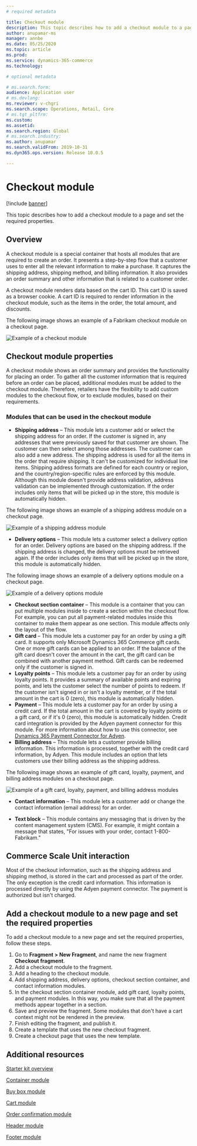 ```yaml
---
# required metadata

title: Checkout module
description: This topic describes how to add a checkout module to a page and set the required properties.
author: anupamar-ms
manager: annbe
ms.date: 05/25/2020
ms.topic: article
ms.prod: 
ms.service: dynamics-365-commerce
ms.technology: 

# optional metadata

# ms.search.form: 
audience: Application user
# ms.devlang: 
ms.reviewer: v-chgri
ms.search.scope: Operations, Retail, Core
# ms.tgt_pltfrm: 
ms.custom: 
ms.assetid: 
ms.search.region: Global
# ms.search.industry: 
ms.author: anupamar
ms.search.validFrom: 2019-10-31
ms.dyn365.ops.version: Release 10.0.5

---
```


# Checkout module


[!include [banner](includes/banner.md)]

This topic describes how to add a checkout module to a page and set the required properties.

## Overview

A checkout module is a special container that hosts all modules that are required to create an order. It presents a step-by-step flow that a customer uses to enter all the relevant information to make a purchase. It captures the shipping address, shipping method, and billing information. It also provides an order summary and other information that is related to a customer order.

A checkout module renders data based on the cart ID. This cart ID is saved as a browser cookie. A cart ID is required to render information in the checkout module, such as the items in the order, the total amount, and discounts. 

The following image shows an example of a Fabrikam checkout module on a checkout page.

![Example of a checkout module](./media/Checkout.PNG)

## Checkout module properties

A checkout module shows an order summary and provides the functionality for placing an order. To gather all the customer information that is required before an order can be placed, additional modules must be added to the checkout module. Therefore, retailers have the flexibility to add custom modules to the checkout flow, or to exclude modules, based on their requirements.

### Modules that can be used in the checkout module

- **Shipping address** – This module lets a customer add or select the shipping address for an order. If the customer is signed in, any addresses that were previously saved for that customer are shown. The customer can then select among those addresses. The customer can also add a new address. The shipping address is used for all the items in the order that require shipping. It can't be customized for individual line items. Shipping address formats are defined for each country or region, and the country/region-specific rules are enforced by this module. Although this module doesn't provide address validation, address validation can be implemented through customization. If the order includes only items that will be picked up in the store, this module is automatically hidden.

The following image shows an example of a shipping address module on a checkout page.

![Example of a shipping address module](./media/ecommerce-shippingaddress.PNG)

- **Delivery options** – This module lets a customer select a delivery option for an order. Delivery options are based on the shipping address. If the shipping address is changed, the delivery options must be retrieved again. If the order includes only items that will be picked up in the store, this module is automatically hidden.

The following image shows an example of a delivery options module on a checkout page.

![Example of a delivery options module](./media/ecommerce-deliveryoptions.PNG)

- **Checkout section container** – This module is a container that you can put multiple modules inside to create a section within the checkout flow. For example, you can put all payment-related modules inside this container to make them appear as one section. This module affects only the layout of the flow.
- **Gift card** – This module lets a customer pay for an order by using a gift card. It supports only Microsoft Dynamics 365 Commerce gift cards. One or more gift cards can be applied to an order. If the balance of the gift card doesn't cover the amount in the cart, the gift card can be combined with another payment method. Gift cards can be redeemed only if the customer is signed in.
- **Loyalty points** – This module lets a customer pay for an order by using loyalty points. It provides a summary of available points and expiring points, and lets the customer select the number of points to redeem. If the customer isn't signed in or isn't a loyalty member, or if the total amount in the cart is 0 (zero), this module is automatically hidden.
- **Payment** – This module lets a customer pay for an order by using a credit card. If the total amount in the cart is covered by loyalty points or a gift card, or if it's 0 (zero), this module is automatically hidden. Credit card integration is provided by the Adyen payment connector for this module. For more information about how to use this connector, see [Dynamics 365 Payment Connector for Adyen](dev-itpro/adyen-connector.md).
- **Billing address** – This module lets a customer provide billing information. This information is processed, together with the credit card information, by Adyen. This module includes an option that lets customers use their billing address as the shipping address.

The following image shows an example of gift card, loyalty, payment, and billing address modules on a checkout page.

![Example of a gift card, loyalty, payment, and billing address modules](./media/ecommerce-payments.PNG)

- **Contact information** – This module lets a customer add or change the contact information (email address) for an order.

- **Text block** – This module contains any messaging that is driven by the content management system (CMS). For example, it might contain a message that states, "For issues with your order, contact 1-800-Fabrikam." 

## Commerce Scale Unit interaction

Most of the checkout information, such as the shipping address and shipping method, is stored in the cart and processed as part of the order. The only exception is the credit card information. This information is processed directly by using the Adyen payment connector. The payment is authorized but isn't charged.

## Add a checkout module to a new page and set the required properties

To add a checkout module to a new page and set the required properties, follow these steps.

1. Go to **Fragment \> New Fragment**, and name the new fragment **Checkout fragment**.
1. Add a checkout module to the fragment.
1. Add a heading to the checkout module.
1. Add shipping address, delivery options, checkout section container, and contact information modules. 
1. In the checkout section container module, add gift card, loyalty points, and payment modules. In this way, you make sure that all the payment methods appear together in a section.
1. Save and preview the fragment. Some modules that don't have a cart context might not be rendered in the preview.
1. Finish editing the fragment, and publish it.
1. Create a template that uses the new checkout fragment.
1. Create a checkout page that uses the new template.

## Additional resources

[Starter kit overview](starter-kit-overview.md)

[Container module](add-container-module.md)

[Buy box module](add-buy-box.md)

[Cart module](add-cart-module.md)

[Order confirmation module](order-confirmation-module.md)

[Header module](author-header-module.md)

[Footer module](author-footer-module.md)
